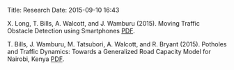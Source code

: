 Title: Research
Date: 2015-09-10 16:43

X. Long, T. Bills, A. Walcott, and J. Wamburu (2015). Moving Traffic Obstacle Detection using Smartphones [PDF]({filename}/pdfs/IBMRA_IEEEITS_IndustryTrack2015.pdf).

T. Bills, J. Wamburu, M. Tatsubori, A. Walcott, and R. Bryant (2015). Potholes and Traffic Dynamics: Towards
a Generalized Road Capacity Model for Nairobi, Kenya [PDF]({filename}/pdfs/IBMRA_IEEEITS_IndustryTrack2015.pdf).